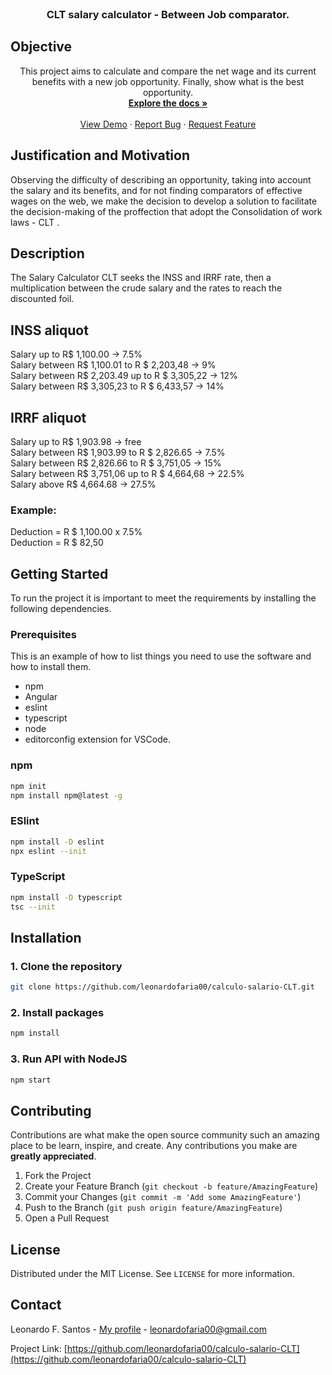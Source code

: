 <!-- PROJECT LOGO -->
<br />
<p align="center">
  <!--<a href="https://github.com/leonardofaria00/calculo-salario-CLT">
    <img src="https://angular.io/assets/images/logos/angular/angular.svg" alt="Logo" width="80" height="80">
  </a>-->

  <h3 align="center">CLT salary calculator - Between Job comparator.</h3>

## Objective
  <p align="center">
This project aims to calculate and compare the net wage and its current benefits with a new job opportunity. Finally, show what is the best opportunity.

<br/>
    <a href="https://github.com/leonardofaria00/calculo-salario-CLT"><strong>Explore the docs »</strong></a>
    <br />
    <br />
    <a href="https://calculo-salario-clt.vercel.app/">View Demo</a>
    ·
    <a href="https://github.com/leonardofaria00/calculo-salario-CLT/issues">Report Bug</a>
    ·
    <a href="https://github.com/leonardofaria00/calculo-salario-CLT/issues">Request Feature</a>
  </p>
</p>

## Justification and Motivation
Observing the difficulty of describing an opportunity, taking into account the salary and its benefits, and for not finding comparators of effective wages on the web, we make the decision to develop a solution to facilitate the decision-making of the proffection that adopt the <a src="http://www.planalto.gov.br/ccivil_03/decreto-lei/del5452.htm"> Consolidation of work laws - CLT </a>.

## Description
The Salary Calculator CLT seeks the INSS and IRRF rate, then a multiplication between the crude salary and the rates to reach the discounted foil.

## INSS aliquot
Salary up to R$ 1,100.00 -> 7.5% <br>
Salary between R$ 1,100.01 to R $ 2,203,48 -> 9% <br>
Salary between R$ 2,203.49 up to R $ 3,305,22 -> 12% <br>
Salary between R$ 3,305,23 to R $ 6,433,57 -> 14% <br>

## IRRF aliquot
Salary up to R$ 1,903.98 -> free <br>
Salary between R$ 1,903.99 to R $ 2,826.65 -> 7.5% <br>
Salary between R$ 2,826.66 to R $ 3,751,05 -> 15% <br>
Salary between R$ 3,751,06 up to R $ 4,664,68 -> 22.5% <br>
Salary above R$ 4,664.68 -> 27.5% <br>

### Example:
Deduction = R $ 1,100.00 x 7.5% <br>
Deduction = R $ 82,50 <br>

## Getting Started

To run the project it is important to meet the requirements by installing the following dependencies.

### Prerequisites

This is an example of how to list things you need to use the software and how to install them.

- npm
- Angular
- eslint
- typescript
- node
- editorconfig extension for VSCode.

### npm

```sh
npm init
npm install npm@latest -g
```

### ESlint

```sh
npm install -D eslint
npx eslint --init
```

### TypeScript

```sh
npm install -D typescript
tsc --init
```

## Installation

### 1. Clone the repository

```sh
git clone https://github.com/leonardofaria00/calculo-salario-CLT.git
```

### 2. Install packages

```sh
npm install
```

### 3. Run API with NodeJS

```sh
npm start
```

<!-- CONTRIBUTING -->

## Contributing

Contributions are what make the open source community such an amazing place to be learn, inspire, and create. Any contributions you make are **greatly appreciated**.

1. Fork the Project
2. Create your Feature Branch (`git checkout -b feature/AmazingFeature`)
3. Commit your Changes (`git commit -m 'Add some AmazingFeature'`)
4. Push to the Branch (`git push origin feature/AmazingFeature`)
5. Open a Pull Request

<!-- LICENSE -->

## License

Distributed under the MIT License. See `LICENSE` for more information.

<!-- CONTACT -->

## Contact

Leonardo F. Santos - [My profile](https://linktr.ee/faria.leo) - leonardofaria00@gmail.com

Project Link: [https://github.com/leonardofaria00/calculo-salario-CLT](https://github.com/leonardofaria00/calculo-salario-CLT)
